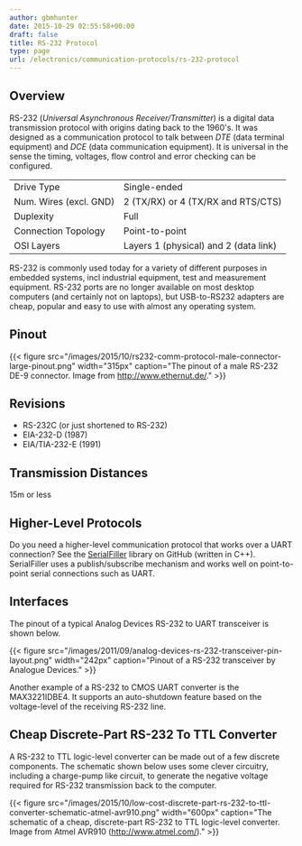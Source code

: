 ```yaml
---
author: gbmhunter
date: 2015-10-29 02:55:58+00:00
draft: false
title: RS-232 Protocol
type: page
url: /electronics/communication-protocols/rs-232-protocol
---
```


## Overview

RS-232 (_Universal Asynchronous Receiver/Transmitter_) is a digital data transmission protocol with origins dating back to the 1960's. It was designed as a communication protocol to talk between _DTE_ (data terminal equipment) and _DCE_ (data communication equipment). It is universal in the sense the timing, voltages, flow control and error checking can be configured.

<table >
<tbody >
<tr >

<td >Drive Type
</td>

<td >Single-ended
</td>
</tr>
<tr >

<td >Num. Wires (excl. GND)
</td>
<td >
2 (TX/RX) or  
 4 (TX/RX and RTS/CTS)
</td>
</tr>
<tr >

<td >Duplexity
</td>

<td >Full
</td>
</tr>
<tr >

<td >Connection Topology
</td>

<td >Point-to-point
</td>
</tr>
<tr >

<td >OSI Layers
</td>

<td >Layers 1 (physical) and 2 (data link)
</td>
</tr>
</tbody>
</table>

RS-232 is commonly used today for a variety of different purposes in embedded systems, incl industrial equipment, test and measurement equipment. RS-232 ports are no longer available on most desktop computers (and certainly not on laptops), but USB-to-RS232 adapters are cheap, popular and easy to use with almost any operating system.

## Pinout

{{< figure src="/images/2015/10/rs232-comm-protocol-male-connector-large-pinout.png" width="315px" caption="The pinout of a male RS-232 DE-9 connector. Image from http://www.ethernut.de/."  >}}

## Revisions

* RS-232C (or just shortened to RS-232)
* EIA-232-D (1987)
* EIA/TIA-232-E (1991)

## Transmission Distances

15m or less

## Higher-Level Protocols

Do you need a higher-level communication protocol that works over a UART connection? See the [SerialFiller](https://github.com/mbedded-ninja/SerialFiller) library on GitHub (written in C++). SerialFiller uses a publish/subscribe mechanism and works well on point-to-point serial connections such as UART.

## Interfaces

The pinout of a typical Analog Devices RS-232 to UART transceiver is shown below.

{{< figure src="/images/2011/09/analog-devices-rs-232-transceiver-pin-layout.png" width="242px" caption="Pinout of a RS-232 transceiver by Analogue Devices."  >}}

Another example of a RS-232 to CMOS UART converter is the MAX3221IDBE4. It supports an auto-shutdown feature based on the voltage-level of the receiving RS-232 line.

## Cheap Discrete-Part RS-232 To TTL Converter

A RS-232 to TTL logic-level converter can be made out of a few discrete components. The schematic shown below uses some clever circuitry, including a charge-pump like circuit, to generate the negative voltage required for RS-232 transmission back to the computer.

{{< figure src="/images/2015/10/low-cost-discrete-part-rs-232-to-ttl-converter-schematic-atmel-avr910.png" width="600px" caption="The schematic of a cheap, discrete-part RS-232 to TTL logic-level converter. Image from Atmel AVR910 (http://www.atmel.com/)."  >}}
